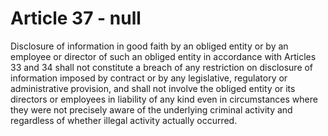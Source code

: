 # Article 37 - null


Disclosure of information in good faith by an obliged entity or by an employee or director of such an obliged entity in accordance with Articles 33 and 34 shall not constitute a breach of any restriction on disclosure of information imposed by contract or by any legislative, regulatory or administrative provision, and shall not involve the obliged entity or its directors or employees in liability of any kind even in circumstances where they were not precisely aware of the underlying criminal activity and regardless of whether illegal activity actually occurred.
